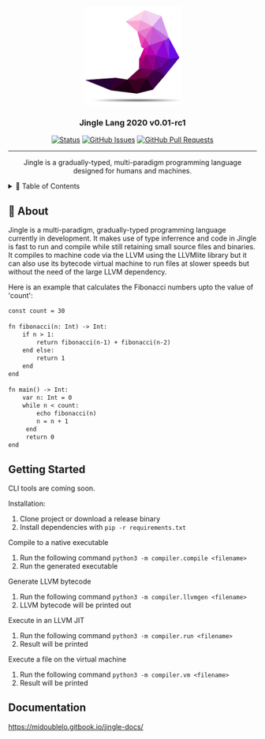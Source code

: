 <p align="center">
  <a href="" rel="noopener">
 <img width=200px height=200px src="https://raw.githubusercontent.com/exedys/jingle-lang/master/jingle%20logo.png" alt="Jingle Logo"></a>
</p>

<h3 align="center">Jingle Lang 2020 v0.01-rc1</h3>

<div align="center">

  [![Status](https://img.shields.io/badge/status-active-success.svg?style=for-the-badge)](https://github.com/jingle-lang/jingle/blob/master/CHANGELOG.md)
  [![GitHub Issues](https://img.shields.io/github/issues/jingle-lang/jingle?style=for-the-badge)](https://github.com/jingle-lang/jingle/issues)
  [![GitHub Pull Requests](https://img.shields.io/github/issues-pr/jingle-lang/jingle?style=for-the-badge)](https://github.com/jingle-lang/jingle/pulls)

</div>

---

<p align="center"> Jingle is a gradually-typed, multi-paradigm programming language designed for humans and machines.
    <br> 
</p>

<details>
<summary>📝 Table of Contents</summary>
<br />
  
- [About](#about)
- [Examples](https://github.com/jingle-lang/jingle/tree/master/examples)
- [Getting Started](#getting_started)
- [Documentation](#docs)
- [Coming Soon](../master/docs/COMING_SOON.md)
- [Contributing](../master/docs/CONTRIBUTING.md)
- [Changelog](../master/docs/CHANGELOG.md)
- [Code of Conduct](../master/docs/CODE_OF_CONDUCT.md)
</details>

## 📜 About <a name = "about"></a>
Jingle is a multi-paradigm, gradually-typed programming language currently in development. It makes use of type inferrence and code in Jingle is fast to run and compile while still retaining small source files and binaries. It compiles to machine code via the LLVM using the LLVMlite library but it can also use its bytecode virtual machine to run files at slower speeds but without the need of the large LLVM dependency.

Here is an example that calculates the Fibonacci numbers upto the value of 'count':
```
const count = 30

fn fibonacci(n: Int) -> Int:
    if n > 1:
        return fibonacci(n-1) + fibonacci(n-2)
    end else:
        return 1
    end
end

fn main() -> Int:
    var n: Int = 0
    while n < count:
        echo fibonacci(n)
        n = n + 1
     end
     return 0
end
```

## Getting Started <a name = "getting_started"></a>
CLI tools are coming soon.

Installation:
  1. Clone project or download a release binary
  2. Install dependencies with `pip -r requirements.txt`
  
Compile to a native executable
  1. Run the following command `python3 -m compiler.compile <filename>`
  2. Run the generated executable

Generate LLVM bytecode
  1. Run the following command `python3 -m compiler.llvmgen <filename>`
  2. LLVM bytecode will be printed out

Execute in an LLVM JIT
  1. Run the following command `python3 -m compiler.run <filename>`
  2. Result will be printed

Execute a file on the virtual machine
  1. Run the following command `python3 -m compiler.vm <filename>`
  2. Result will be printed

## Documentation <a name = "docs"></a>
https://midoublelo.gitbook.io/jingle-docs/

